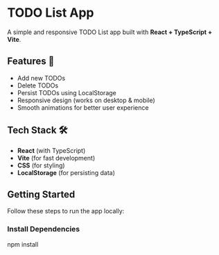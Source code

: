 # TODO List App 

A simple and responsive TODO List app built with **React + TypeScript + Vite**.

## Features 🚀
-  Add new TODOs  
-  Delete TODOs  
-  Persist TODOs using LocalStorage  
- Responsive design (works on desktop & mobile)  
- Smooth animations for better user experience  

## Tech Stack 🛠
- **React** (with TypeScript)
- **Vite** (for fast development)
- **CSS** (for styling)
- **LocalStorage** (for persisting data)

## Getting Started 
Follow these steps to run the app locally:

### Install Dependencies
npm install
